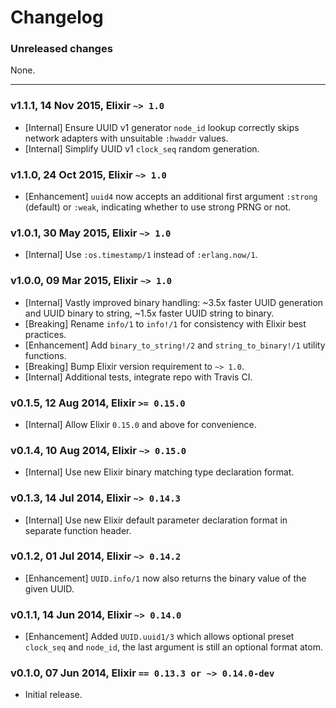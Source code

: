 Changelog
=========

### Unreleased changes

None.

---

### v1.1.1, 14 Nov 2015, Elixir `~> 1.0`

* [Internal] Ensure UUID v1 generator `node_id` lookup correctly skips network adapters with unsuitable `:hwaddr` values.
* [Internal] Simplify UUID v1 `clock_seq` random generation.

### v1.1.0, 24 Oct 2015, Elixir `~> 1.0`

* [Enhancement] `uuid4` now accepts an additional first argument `:strong` (default) or `:weak`, indicating whether to use strong PRNG or not.

### v1.0.1, 30 May 2015, Elixir `~> 1.0`

* [Internal] Use `:os.timestamp/1` instead of `:erlang.now/1`.

### v1.0.0, 09 Mar 2015, Elixir `~> 1.0`

* [Internal] Vastly improved binary handling: ~3.5x faster UUID generation and UUID binary to string, ~1.5x faster UUID string to binary.
* [Breaking] Rename `info/1` to `info!/1` for consistency with Elixir best practices.
* [Enhancement] Add `binary_to_string!/2` and `string_to_binary!/1` utility functions.
* [Breaking] Bump Elixir version requirement to `~> 1.0`.
* [Internal] Additional tests, integrate repo with Travis CI.

### v0.1.5, 12 Aug 2014, Elixir `>= 0.15.0`

* [Internal] Allow Elixir `0.15.0` and above for convenience.

### v0.1.4, 10 Aug 2014, Elixir `~> 0.15.0`

* [Internal] Use new Elixir binary matching type declaration format.

### v0.1.3, 14 Jul 2014, Elixir `~> 0.14.3`

* [Internal] Use new Elixir default parameter declaration format in separate function header.

### v0.1.2, 01 Jul 2014, Elixir `~> 0.14.2`

* [Enhancement] `UUID.info/1` now also returns the binary value of the given UUID.

### v0.1.1, 14 Jun 2014, Elixir `~> 0.14.0`

* [Enhancement] Added `UUID.uuid1/3` which allows optional preset `clock_seq` and `node_id`, the last argument is still an optional format atom.

### v0.1.0, 07 Jun 2014, Elixir `== 0.13.3 or ~> 0.14.0-dev`

* Initial release.
